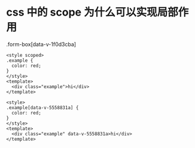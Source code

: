 # css 中的 scope 为什么可以实现局部作用

 <div class="form-box" data-v-615bbd0e></div> .form-box[data-v-1f0d3cba]

```vue
<style scoped>
.example {
  color: red;
}
</style>
<template>
  <div class="example">hi</div>
</template>
```

```vue
<style>
.example[data-v-5558831a] {
  color: red;
}
</style>
<template>
  <div class="example" data-v-5558831a>hi</div>
</template>
```
